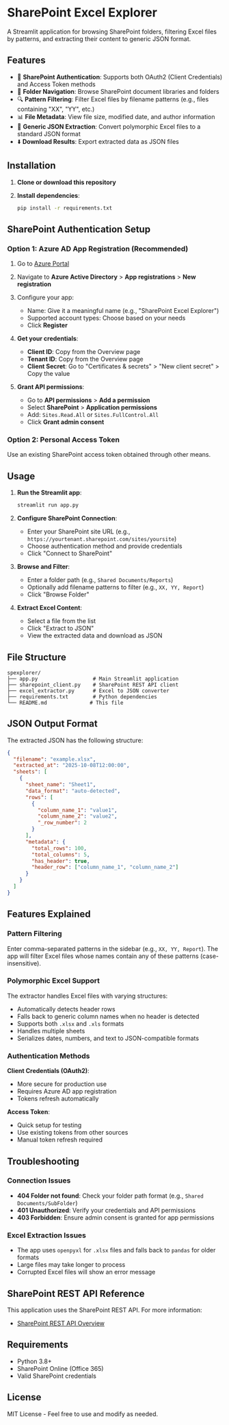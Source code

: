 # SharePoint Excel Explorer

A Streamlit application for browsing SharePoint folders, filtering Excel files by patterns, and extracting their content to generic JSON format.

## Features

- 🔐 **SharePoint Authentication**: Supports both OAuth2 (Client Credentials) and Access Token methods
- 📁 **Folder Navigation**: Browse SharePoint document libraries and folders
- 🔍 **Pattern Filtering**: Filter Excel files by filename patterns (e.g., files containing "XX", "YY", etc.)
- 📊 **File Metadata**: View file size, modified date, and author information
- 📄 **Generic JSON Extraction**: Convert polymorphic Excel files to a standard JSON format
- ⬇️ **Download Results**: Export extracted data as JSON files

## Installation

1. **Clone or download this repository**

2. **Install dependencies**:
   ```bash
   pip install -r requirements.txt
   ```

## SharePoint Authentication Setup

### Option 1: Azure AD App Registration (Recommended)

1. Go to [Azure Portal](https://portal.azure.com)
2. Navigate to **Azure Active Directory** > **App registrations** > **New registration**
3. Configure your app:
   - Name: Give it a meaningful name (e.g., "SharePoint Excel Explorer")
   - Supported account types: Choose based on your needs
   - Click **Register**

4. **Get your credentials**:
   - **Client ID**: Copy from the Overview page
   - **Tenant ID**: Copy from the Overview page
   - **Client Secret**: Go to "Certificates & secrets" > "New client secret" > Copy the value

5. **Grant API permissions**:
   - Go to **API permissions** > **Add a permission**
   - Select **SharePoint** > **Application permissions**
   - Add: `Sites.Read.All` or `Sites.FullControl.All`
   - Click **Grant admin consent**

### Option 2: Personal Access Token

Use an existing SharePoint access token obtained through other means.

## Usage

1. **Run the Streamlit app**:
   ```bash
   streamlit run app.py
   ```

2. **Configure SharePoint Connection**:
   - Enter your SharePoint site URL (e.g., `https://yourtenant.sharepoint.com/sites/yoursite`)
   - Choose authentication method and provide credentials
   - Click "Connect to SharePoint"

3. **Browse and Filter**:
   - Enter a folder path (e.g., `Shared Documents/Reports`)
   - Optionally add filename patterns to filter (e.g., `XX, YY, Report`)
   - Click "Browse Folder"

4. **Extract Excel Content**:
   - Select a file from the list
   - Click "Extract to JSON"
   - View the extracted data and download as JSON

## File Structure

```
spexplorer/
├── app.py                  # Main Streamlit application
├── sharepoint_client.py    # SharePoint REST API client
├── excel_extractor.py      # Excel to JSON converter
├── requirements.txt        # Python dependencies
└── README.md              # This file
```

## JSON Output Format

The extracted JSON has the following structure:

```json
{
  "filename": "example.xlsx",
  "extracted_at": "2025-10-08T12:00:00",
  "sheets": [
    {
      "sheet_name": "Sheet1",
      "data_format": "auto-detected",
      "rows": [
        {
          "column_name_1": "value1",
          "column_name_2": "value2",
          "_row_number": 2
        }
      ],
      "metadata": {
        "total_rows": 100,
        "total_columns": 5,
        "has_header": true,
        "header_row": ["column_name_1", "column_name_2"]
      }
    }
  ]
}
```

## Features Explained

### Pattern Filtering

Enter comma-separated patterns in the sidebar (e.g., `XX, YY, Report`). The app will filter Excel files whose names contain any of these patterns (case-insensitive).

### Polymorphic Excel Support

The extractor handles Excel files with varying structures:
- Automatically detects header rows
- Falls back to generic column names when no header is detected
- Supports both `.xlsx` and `.xls` formats
- Handles multiple sheets
- Serializes dates, numbers, and text to JSON-compatible formats

### Authentication Methods

**Client Credentials (OAuth2)**:
- More secure for production use
- Requires Azure AD app registration
- Tokens refresh automatically

**Access Token**:
- Quick setup for testing
- Use existing tokens from other sources
- Manual token refresh required

## Troubleshooting

### Connection Issues

- **404 Folder not found**: Check your folder path format (e.g., `Shared Documents/SubFolder`)
- **401 Unauthorized**: Verify your credentials and API permissions
- **403 Forbidden**: Ensure admin consent is granted for app permissions

### Excel Extraction Issues

- The app uses `openpyxl` for `.xlsx` files and falls back to `pandas` for older formats
- Large files may take longer to process
- Corrupted Excel files will show an error message

## SharePoint REST API Reference

This application uses the SharePoint REST API. For more information:
- [SharePoint REST API Overview](https://learn.microsoft.com/en-us/sharepoint/dev/sp-add-ins/get-to-know-the-sharepoint-rest-service)

## Requirements

- Python 3.8+
- SharePoint Online (Office 365)
- Valid SharePoint credentials

## License

MIT License - Feel free to use and modify as needed.
